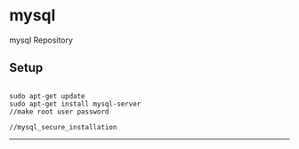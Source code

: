mysql
===

mysql Repository


Setup
---

<pre><code>
sudo apt-get update
sudo apt-get install mysql-server
//make root user password

//mysql_secure_installation
</pre></code>


***
